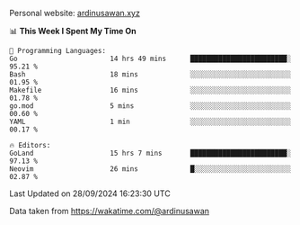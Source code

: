 Personal website: [ardinusawan.xyz](https://ardinusawan.xyz)

<!--START_SECTION:waka-->
📊 **This Week I Spent My Time On** 

```text
💬 Programming Languages: 
Go                       14 hrs 49 mins      ████████████████████████░   95.21 % 
Bash                     18 mins             ░░░░░░░░░░░░░░░░░░░░░░░░░   01.95 % 
Makefile                 16 mins             ░░░░░░░░░░░░░░░░░░░░░░░░░   01.78 % 
go.mod                   5 mins              ░░░░░░░░░░░░░░░░░░░░░░░░░   00.60 % 
YAML                     1 min               ░░░░░░░░░░░░░░░░░░░░░░░░░   00.17 % 

🔥 Editors: 
GoLand                   15 hrs 7 mins       ████████████████████████░   97.13 % 
Neovim                   26 mins             █░░░░░░░░░░░░░░░░░░░░░░░░   02.87 % 
```


 Last Updated on 28/09/2024 16:23:30 UTC
<!--END_SECTION:waka-->
Data taken from https://wakatime.com/@ardinusawan
